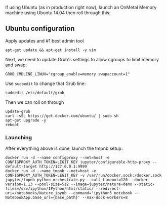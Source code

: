 
If using Ubuntu (as in production right now), launch an OnMetal Memory machine using Ubuntu 14.04 then roll through this:

## Ubuntu configuration

Apply updates and #1 best admin tool

```
apt-get update && apt-get install -y vim
```

Next, we need to update Grub's settings to allow cgroups to limit memory and swap:

```
GRUB_CMDLINE_LINUX="cgroup_enable=memory swapaccount=1"
```

Use `sudoedit` to change that Grub line:
```
sudoedit /etc/default/grub
```

Then we can roll on through

```
update-grub
curl -sSL https://get.docker.com/ubuntu/ | sudo sh
apt-get upgrade -y
reboot
```

### Launching

After everything above is done, launch the tmpnb setup:

```
docker run -d --name configproxy --net=host -e CONFIGPROXY_AUTH_TOKEN=LEGIT_KEY jupyter/configurable-http-proxy --default-target http://127.0.0.1:9999
docker run -d --name tmpnb --net=host -e CONFIGPROXY_AUTH_TOKEN=LEGIT_KEY -v /var/run/docker.sock:/docker.sock jupyter/tmpnb python orchestrate.py --cull-timeout=120 --docker-version=1.13 --pool-size=512 --image=jupyter/nature-demo --static-files=/srv/ipython/IPython/html/static/ --redirect-uri=/notebooks/Nature.ipynb --command='ipython3 notebook --NotebookApp.base_url={base_path}' --max-dock-workers=8
```
